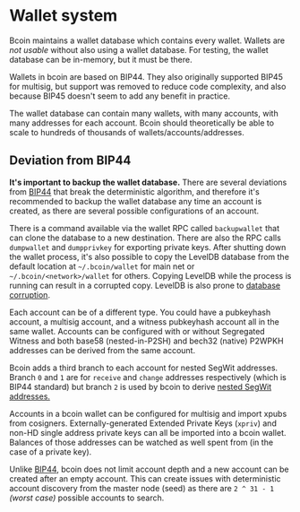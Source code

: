 # Wallet system

Bcoin maintains a wallet database which contains every wallet. Wallets are
_not usable_ without also using a wallet database. For testing, the wallet
database can be in-memory, but it must be there.

Wallets in bcoin are based on BIP44. They also originally supported BIP45 for
multisig, but support was removed to reduce code complexity, and also because
BIP45 doesn't seem to add any benefit in practice.

The wallet database can contain many wallets, with many accounts, with many
addresses for each account. Bcoin should theoretically be able to scale to
hundreds of thousands of wallets/accounts/addresses.

## Deviation from BIP44

**It's important to backup the wallet database.** There are several deviations
from [BIP44](https://github.com/bitcoin/bips/blob/master/bip-0044.mediawiki)
that break the deterministic algorithm, and therefore it's recommended to
backup the wallet database any time an account is created, as there are several
possible configurations of an account.

There is a command available via the wallet RPC called `backupwallet` that can
clone the database to a new destination. There are also the RPC calls
`dumpwallet` and `dumpprivkey` for exporting private keys. After shutting down
the wallet process, it's also possible to copy the LevelDB database from the
default location at `~/.bcoin/wallet` for main net or
`~/.bcoin/<network>/wallet` for others. Copying LevelDB while the process is
running can result in a corrupted copy. LevelDB is also prone to
[database corruption](https://en.wikipedia.org/wiki/LevelDB#Bugs_and_reliability).

Each account can be of a different type. You could have a pubkeyhash account,
a multisig account, and a witness pubkeyhash account all in the same wallet.
Accounts can be configured with or without Segregated Witness and both base58
(nested-in-P2SH) and bech32 (native) P2WPKH addresses can be derived from the
same account.

Bcoin adds a third branch to each account for nested SegWit addresses.
Branch `0` and `1` are for `receive` and `change` addresses respectively
(which is BIP44 standard) but branch `2` is used by bcoin to derive
[nested SegWit addresses.](https://github.com/bitcoin/bips/blob/master/bip-0141.mediawiki#P2WPKH_nested_in_BIP16_P2SH)

Accounts in a bcoin wallet can be configured for multisig and import xpubs
from cosigners. Externally-generated Extended Private Keys (`xpriv`) and non-HD
single address private keys can all be imported into a bcoin wallet. Balances
of those addresses can be watched as well spent from (in the case of a private
key).

Unlike [BIP44](https://github.com/bitcoin/bips/blob/master/bip-0044.mediawiki),
bcoin does not limit account depth and a new account can be created
after an empty account. This can create issues with deterministic account
discovery from the master node (seed) as there are `2 ^ 31 - 1` _(worst case)_
possible accounts to search.
